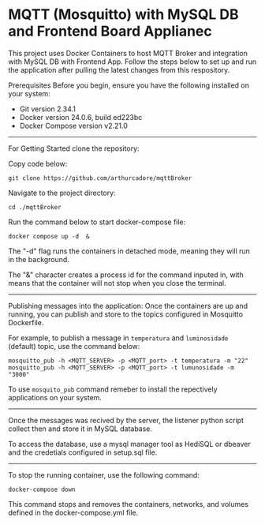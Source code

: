 # MQTT (Mosquitto) with MySQL DB and Frontend Board Applianec

This project uses Docker Containers to host MQTT Broker and integration with MySQL DB with Frontend App. 
Follow the steps below to set up and run the application after pulling the latest changes from this respository.

Prerequisites
Before you begin, ensure you have the following installed on your system:

- Git version 2.34.1
- Docker version 24.0.6, build ed223bc
- Docker Compose version v2.21.0

---

For Getting Started clone the repository:

Copy code below: 

```
git clone https://github.com/arthurcadore/mqttBroker
```
Navigate to the project directory:
```
cd ./mqttBroker
```

Run the command below to start docker-compose file: 

```
docker compose up -d  & 
```
The "-d" flag runs the containers in detached mode, meaning they will run in the background.

The "&" character creates a process id for the command inputed in, with means that the container will not stop when you close the terminal. 

---

Publishing messages into the application:
Once the containers are up and running, you can publish and store to the topics configured in Mosquitto Dockerfile.

For example, to publish a message in `temperatura` and `luminosidade` (default) topic, use the command below: 

```
mosquitto_pub -h <MQTT_SERVER> -p <MQTT_port> -t temperatura -m "22"
mosquitto_pub -h <MQTT_SERVER> -p <MQTT_port> -t lumunosidade -m "3000"
```

To use `mosquito_pub` command remeber to install the repectively applications on your system. 

---

Once the messages was recived by the server, the listener python script collect then and store it in MySQL database. 

To access the database, use a mysql manager tool as HediSQL or dbeaver and the credetials configured in setup.sql file. 

---

To stop the running container, use the following command:

```
docker-compose down
```

This command stops and removes the containers, networks, and volumes defined in the docker-compose.yml file.
